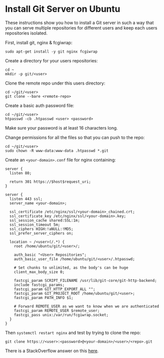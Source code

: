 # Install Git Server on Ubuntu

These instructions show you how to install a Git server in such a way that you can serve multiple repositories for different users and keep each users repositories isolated.

First, install git, nginx & fcgiwrap:

```
sudo apt-get install -y git nginx fcgiwrap
```

Create a directory for your users repositories:

```
cd ~
mkdir -p git/<user>
```

Clone the remote repo under this users directory:

```
cd ~/git/<user>
git clone --bare <remote-repo>
```

Create a basic auth password file:

```
cd ~/git/<user>
htpasswd -cb .htpasswd <user> <password>
```

Make sure your password is at least 16 characters long.

Change permissions for all the files so that you can push to the repo:

```
cd ~/git/<user>
sudo chown -R www-data:www-data .htpasswd *.git
```

Create an `<your-domain>.conf` file for nginx containing:

```
server {
  listen 80;

  return 301 https://$host$request_uri;
}

server {
  listen 443 ssl;
  server_name <your-domain>;

  ssl_certificate /etc/nginx/ssl/<your-domain>_chained.crt;
  ssl_certificate_key /etc/nginx/ssl/<your-domain>.key;
  ssl_session_cache shared:SSL:1m;
  ssl_session_timeout 5m;
  ssl_ciphers HIGH:!aNULL:!MD5;
  ssl_prefer_server_ciphers on;

  location ~ /<user>(/.*) {
    root /home/ubuntu/git/<user>/;

    auth_basic "<User> Repositories";
    auth_basic_user_file /home/ubuntu/git/<user>/.htpasswd;

    # Set chunks to unlimited, as the body's can be huge
    client_max_body_size 0;

    fastcgi_param SCRIPT_FILENAME /usr/lib/git-core/git-http-backend;
    include fastcgi_params;
    fastcgi_param GIT_HTTP_EXPORT_ALL "";
    fastcgi_param GIT_PROJECT_ROOT /home/ubuntu/git/<user>;
    fastcgi_param PATH_INFO $1;

    # Forward REMOTE_USER as we want to know when we are authenticated
    fastcgi_param REMOTE_USER $remote_user;
    fastcgi_pass unix:/var/run/fcgiwrap.socket;
  }
}
```

Then `systemctl restart nginx` and test by trying to clone the repo:

```
git clone https://<user>:<password>@<your-domain>/<user>/<repo>.git
```

There is a StackOverflow answer on this [here](https://stackoverflow.com/a/36362218/576235).